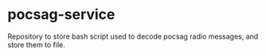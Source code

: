 pocsag-service
==============
Repository to store bash script used to decode pocsag radio messages, and store them to file.
